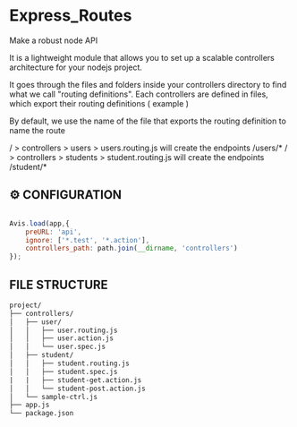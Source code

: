 # Express_Routes
Make a robust node API

It is a lightweight module that allows you to set up a scalable controllers architecture for your nodejs project.

It goes through the files and folders inside your controllers directory to find what we call "routing definitions".
Each controllers are defined in files, which export their routing definitions ( example )

By default, we use the name of the file that exports the routing definition to name the route

/ > controllers > users > users.routing.js will create the endpoints /users/*
/ > controllers > students > student.routing.js will create the endpoints /student/*
## ⚙️ CONFIGURATION

```js

Avis.load(app,{
	preURL: 'api',
	ignore: ['*.test', '*.action'],
	controllers_path: path.join(__dirname, 'controllers')
});

```


## FILE STRUCTURE
```txt
project/
├── controllers/
│   ├── user/
│   │   ├── user.routing.js
│   │   ├── user.action.js
│   │   └── user.spec.js
│   ├── student/
│   │   ├── student.routing.js
│   │   ├── student.spec.js
|   |   ├── student-get.action.js
│   │   └── student-post.action.js
│   └── sample-ctrl.js
├── app.js
└── package.json
```
